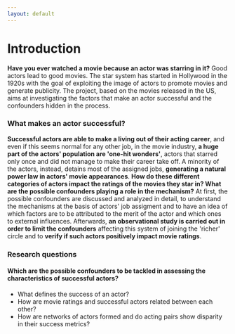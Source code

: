 ```yaml
---
layout: default
---
```


# Introduction

**Have you ever watched a movie because an actor was starring in it?** Good actors lead to good movies. The star system has started in Hollywood in the 1920s with the goal of exploiting the image of actors to promote movies and generate publicity. The project, based on the movies released in the US, aims at investigating the factors that make an actor successful and the confounders hidden in the process.

### What makes an actor successful?
**Successful actors are able to make a living out of their acting career**, and even if this seems normal for any other job, in the movie industry, **a huge part of the actors' population are 'one-hit wonders'**, actors that starred only once and did not manage to make their career take off. A minority of the actors, instead, detains most of the assigned jobs, **generating a natural power law in actors' movie appearances**. **How do these different categories of actors impact the ratings of the movies they star in? What are the possible confounders playing a role in the mechanism?** At first, the possible confounders are discussed and analyzed in detail, to understand the mechanisms at the basis of actors' job assigment and to have an idea of which factors are to be attributed to the merit of the actor and which ones to external influences. Afterwards, **an observational study is carried out in order to limit the confounders** affecting this system of joining the 'richer' circle and to **verify if such actors positively impact movie ratings**.

    
### Research questions
#### Which are the possible confounders to be tackled in assessing the characteristics of successful actors?
* What defines the success of an actor?
* How are movie ratings and successful actors related between each other?
* How are networks of actors formed and do acting pairs show disparity in their success metrics?


